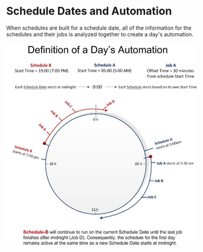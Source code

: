 # Schedule Dates and Automation

When schedules are built for a schedule date, all of the information for the schedules and their jobs is analyzed together to create a day's automation.

![Definition of a Day's Automation](../Resources/Images/Concepts/portraitdaysautomation.png "Definition of a Day's Automation")
